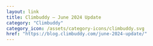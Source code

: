 ```yaml
---
layout: link
title: Climbuddy – June 2024 Update
category: "Climbuddy"
category_icon: /assets/category-icons/climbuddy.svg
href: "https://blog.climbuddy.com/june-2024-update/"
---
```

